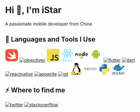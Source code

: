 <h1>Hi 👋, I'm iStar</h1>


<p>A passionate mobile developer from China</p>


<h2>🚀 Languages and Tools I Use</h2>
<p>
        <a target="_blank"
                href="https://raw.githubusercontent.com/devicons/devicon/master/icons/swift/swift-original.svg"
                style="display: inline-block;"><img
                        src="https://raw.githubusercontent.com/devicons/devicon/master/icons/swift/swift-original.svg"
                        alt="swift" width="42" height="42" /></a>
        <a target="_blank" href="https://www.vectorlogo.zone/logos/apple_objectivec/apple_objectivec-icon.svg"
                style="display: inline-block;"><img
                        src="https://www.vectorlogo.zone/logos/apple_objectivec/apple_objectivec-icon.svg"
                        alt="objectivec" width="42" height="42" /></a>
        <a target="_blank"
                href="https://raw.githubusercontent.com/devicons/devicon/master/icons/javascript/javascript-original.svg"
                style="display: inline-block;"><img
                        src="https://raw.githubusercontent.com/devicons/devicon/master/icons/javascript/javascript-original.svg"
                        alt="javascript" width="42" height="42" /></a>
        <a target="_blank"
                href="https://raw.githubusercontent.com/devicons/devicon/master/icons/react/react-original-wordmark.svg"
                style="display: inline-block;"><img
                        src="https://raw.githubusercontent.com/devicons/devicon/master/icons/react/react-original-wordmark.svg"
                        alt="react" width="42" height="42" /></a>
        <a target="_blank"
                href="https://raw.githubusercontent.com/devicons/devicon/master/icons/nodejs/nodejs-original-wordmark.svg"
                style="display: inline-block;"><img
                        src="https://raw.githubusercontent.com/devicons/devicon/master/icons/nodejs/nodejs-original-wordmark.svg"
                        alt="nodejs" width="42" height="42" /></a>
        <a target="_blank"
                href="https://raw.githubusercontent.com/devicons/devicon/master/icons/android/android-original-wordmark.svg"
                style="display: inline-block;"><img
                        src="https://raw.githubusercontent.com/devicons/devicon/master/icons/android/android-original-wordmark.svg"
                        alt="android" width="42" height="42" /></a>
        <a target="_blank" href="https://www.vectorlogo.zone/logos/flutterio/flutterio-icon.svg"
                style="display: inline-block;"><img src="https://www.vectorlogo.zone/logos/flutterio/flutterio-icon.svg"
                        alt="flutter" width="42" height="42" /></a>
        <a target="_blank" href="https://www.vectorlogo.zone/logos/dartlang/dartlang-icon.svg"
                style="display: inline-block;"><img src="https://www.vectorlogo.zone/logos/dartlang/dartlang-icon.svg"
                        alt="dart" width="42" height="42" /></a>
        <a target="_blank" href="https://reactnative.dev/img/header_logo.svg" style="display: inline-block;"><img
                        src="https://reactnative.dev/img/header_logo.svg" alt="reactnative" width="42"
                        height="42" /></a>
        <a target="_blank" href="https://www.vectorlogo.zone/logos/appwriteio/appwriteio-icon.svg"
                style="display: inline-block;"><img
                        src="https://www.vectorlogo.zone/logos/appwriteio/appwriteio-icon.svg" alt="appwrite" width="42"
                        height="42" /></a>
        <a target="_blank" href="https://www.vectorlogo.zone/logos/git-scm/git-scm-icon.svg"
                style="display: inline-block;"><img src="https://www.vectorlogo.zone/logos/git-scm/git-scm-icon.svg"
                        alt="git" width="42" height="42" /></a>
        <a target="_blank"
                href="https://raw.githubusercontent.com/devicons/devicon/master/icons/linux/linux-original.svg"
                style="display: inline-block;"><img
                        src="https://raw.githubusercontent.com/devicons/devicon/master/icons/linux/linux-original.svg"
                        alt="linux" width="42" height="42" /></a>
        <a target="_blank"
                href="https://raw.githubusercontent.com/devicons/devicon/master/icons/express/express-original-wordmark.svg"
                style="display: inline-block;"><img
                        src="https://raw.githubusercontent.com/devicons/devicon/master/icons/express/express-original-wordmark.svg"
                        alt="express" width="42" height="42" /></a>
        <a target="_blank"
                href="https://raw.githubusercontent.com/devicons/devicon/master/icons/python/python-original.svg"
                style="display: inline-block;"><img
                        src="https://raw.githubusercontent.com/devicons/devicon/master/icons/python/python-original.svg"
                        alt="python" width="42" height="42" /></a>
        <a target="_blank"
                href="https://raw.githubusercontent.com/devicons/devicon/master/icons/docker/docker-original-wordmark.svg"
                style="display: inline-block;"><img
                        src="https://raw.githubusercontent.com/devicons/devicon/master/icons/docker/docker-original-wordmark.svg"
                        alt="docker" width="42" height="42" /></a>
</p>


<h2>⚡️ Where to find me</h2>
<p>
        <a target="_blank" href="https://twitter.com/maxhis" style="display: inline-block;"><img
                        src="https://img.shields.io/badge/twitter-x?style=for-the-badge&logo=x&logoColor=white&color=%230f1419"
                        alt="twitter" /></a>
        <a target="_blank" href="https://stackoverflow.com/users/1150251" style="display: inline-block;"><img
                        src="https://img.shields.io/badge/stackoverflow-logo?style=for-the-badge&logo=stackoverflow&logoColor=white&color=%23cc0000"
                        alt="stackoverflow" /></a>
</p>
